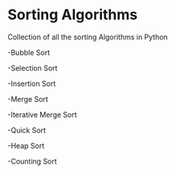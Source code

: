 # Sorting Algorithms
Collection of all the sorting Algorithms in Python

-Bubble Sort

-Selection Sort

-Insertion Sort

-Merge Sort

-Iterative Merge Sort

-Quick Sort

-Heap Sort

-Counting Sort
